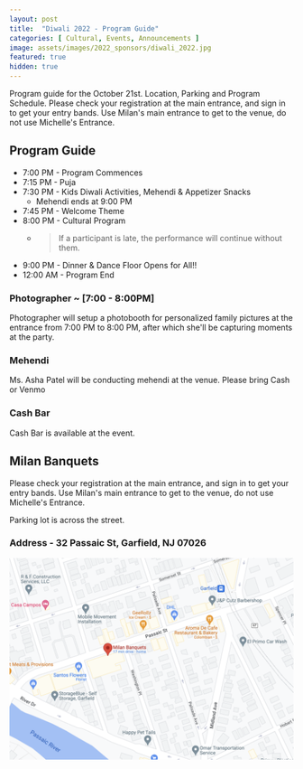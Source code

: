 ```yaml
---
layout: post
title:  "Diwali 2022 - Program Guide"
categories: [ Cultural, Events, Announcements ]
image: assets/images/2022_sponsors/diwali_2022.jpg
featured: true
hidden: true
---
```


Program guide for the October 21st. Location, Parking and Program Schedule. Please check your registration at the main entrance, and sign in to get your entry bands. Use Milan's main entrance to get to the venue, do not use Michelle's Entrance.

## Program Guide

 * 7:00 PM - Program Commences
 * 7:15 PM - Puja
 * 7:30 PM - Kids Diwali Activities, Mehendi & Appetizer Snacks
     * Mehendi ends at 9:00 PM
 * 7:45 PM - Welcome Theme
 * 8:00 PM - Cultural Program
     *  > If a participant is late, the performance will continue without them.
 * 9:00 PM - Dinner & Dance Floor Opens for All!!
 * 12:00 AM - Program End


### Photographer ~ [7:00 - 8:00PM]
Photographer will setup a photobooth for personalized family pictures at the entrance from 7:00 PM to 8:00 PM, after which she'll be capturing moments at the party.

### Mehendi 
Ms. Asha Patel will be conducting mehendi at the venue. Please bring Cash or Venmo

### Cash Bar
Cash Bar is available at the event.

## Milan Banquets

Please check your registration at the main entrance, and sign in to get your entry bands. Use Milan's main entrance to get to the venue, do not use Michelle's Entrance.

Parking lot is across the street.

### Address - **32 Passaic St, Garfield, NJ 07026**
![Milan Banquets - 32 Passaic St, Garfield, NJ 07026](/assets/images/2022_sponsors/Milan_Banquets.png)

 


